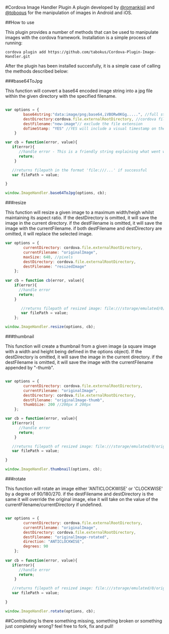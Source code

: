 #Cordova Image Handler Plugin
A plugin  developed by [@romankisil](https://github.com/romankisil) and [@toboqus](https://github.com/toboqus) for the manipulation of images in Android and iOS.

##How to use

This plugin provides a number of methods that can be used to manipulate images with the cordova framework. Installation is a simple process of running:

`cordova plugin add https://github.com/tabokus/Cordova-Plugin-Image-Handler.git`

After the plugin has been installed succesfully, it is a simple case of calling the methods described below:

###base64ToJpg

This function will convert a base64 encoded image string into a jpg file within the given directory with the specified filename.

```javascript

var options = {
	   	base64string:"data:image/png;base64,iVBORw0KGg.....", //full string excluded
		destDirectory:cordova.file.externalRootDirectory, //cordova file plugin can be used
		destFilename:"new-image"// exclude the file extension
		doTimeStamp: "YES" //YES will include a visual timestamp on the image, NO will exclude it, defaults to NO
	}

var cb = function(error, value){
   if(error){
      //handle error - This is a friendly string explaining what went wrong
      return;
    }

   //returns filepath in the format 'file:///...' if successful
   var filePath = value;

}

window.ImageHandler.base64ToJpg(options, cb);
```

###resize

This function will resize a given image to a maximum width/heigh whilst maintaining its aspect ratio. If the destDirectory is omitted, it will save the image in the current directory. if the destFilename is omitted, it will save the image with the currentFilename. if both destFilename and destDirectory are omitted, it will replace the selected image.

```javascript
var options = {
		currentDirectory: cordova.file.externalRootDirectory,
		currentFilename: "originalImage",
		maxSize: 640, //pixels
		destDirectory: cordova.file.externalRootDirectory,
		destFilename: "resizedImage"
	};
	
var cb = function cb(error, value){
	if(error){
	  //handle error
	  return;
	}

       //returns filepath of resized image: file:///storage/emulated/0/resizedImage.jpg (android)
       var filePath = value;
    };

window.ImageHandler.resize(options, cb);
```

###thumbnail

This function will create a thumbnail from a given image (a square image with a width and height being defined in the options object). If the destDirectory is omitted, it will save the image in the current directory. if the destFilename is omitted, it will save the image with the currentFilename appended by "-thumb".

```javascript

var options = {
		currentDirectory: cordova.file.externalRootDirectory,
		currentFilename: "originalImage",
		destDirectory: cordova.file.externalRootDirectory,
		destFilename: "originalImage-thumb",
		thumbSize: 200 //200px X 200px
	};

var cb = function(error, value){
   if(error){
      //handle error
      return;
    }

   //returns filepath of resized image: file:///storage/emulated/0/originalImage-thumb.jpg (android)
   var filePath = value;

}

window.ImageHandler.thumbnail(options, cb);
```

###rotate

This function will rotate an image either 'ANTICLOCKWISE' or 'CLOCKWISE' by a degree of 90/180/270. if the destFilename and destDirectory is the same it will override the original image, else it will take on the value of the currentFilename/currentDirectory if undefined.

```javascript

var options = {
		currentDirectory: cordova.file.externalRootDirectory,
		currentFilename: "originalImage",
		destDirectory: cordova.file.externalRootDirectory,
		destFilename: "originalImage-rotated",
		direction: "ANTICLOCKWISE",
		degrees: 90
	};
	
var cb = function(error, value){
   if(error){
      //handle error
      return;
    }

   //returns filepath of resized image: file:///storage/emulated/0/originalImage-rotated.jpg (android)
   var filePath = value;

}

window.ImageHandler.rotate(options, cb);
```
##Contributing
Is there something missing, something broken or something just completely wrong? feel free to fork, fix and pull! 
